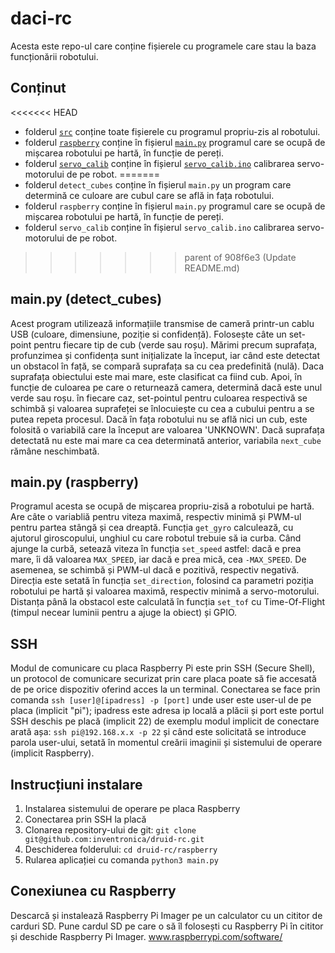 # daci-rc

Acesta este repo-ul care conține fișierele cu programele care stau la baza funcționării robotului.

## Conținut

<<<<<<< HEAD
- folderul [`src`](../master/src) conține toate fișierele cu programul propriu-zis al robotului.
- folderul [`raspberry`](../master/raspberry) conține în fișierul [`main.py`](../master/raspberry/main.py) programul care se ocupă de mișcarea robotului pe hartă, în funcție de pereți.
- folderul [`servo_calib`](../master/servo_calib) conține în fișierul [`servo_calib.ino`](../master/servo_calib/servo_calib.ino) calibrarea servo-motorului de pe robot.
=======
- folderul `detect_cubes` conține în fișierul `main.py` un program care determină ce culoare are cubul care se află in fața robotului.
- folderul `raspberry` conține în fișierul `main.py` programul care se ocupă de mișcarea robotului pe hartă, în funcție de pereți.
- folderul `servo_calib` conține în fișierul `servo_calib.ino` calibrarea servo-motorului de pe robot.
>>>>>>> parent of 908f6e3 (Update README.md)

## main.py (detect_cubes)

Acest program utilizează informațiile transmise de cameră printr-un cablu USB (culoare, dimensiune, poziție si confidență). Folosește câte un set-point pentru fiecare tip de cub (verde sau roșu). Mărimi precum suprafața, profunzimea și confidența sunt inițializate la început, iar când este detectat un obstacol în față, se compară suprafața sa cu cea predefinită (nulă). Daca suprafața obiectului este mai mare, este clasificat ca fiind cub. Apoi, în funcție de culoarea pe care o returnează camera, determină dacă este unul verde sau roșu. în fiecare caz, set-pointul pentru culoarea respectivă se schimbă și valoarea suprafeței se înlocuiește cu cea a cubului pentru a se putea repeta procesul. Dacă în fața robotului nu se află nici un cub, este folosită o variabilă care la început are valoarea 'UNKNOWN'. Dacă suprafața detectată nu este mai mare ca cea determinată anterior, variabila `next_cube` rămâne neschimbată.

## main.py (raspberry)

Programul acesta se ocupă de mișcarea propriu-zisă a robotului pe hartă. Are câte o variabliă pentru viteza maximă, respectiv minimă și PWM-ul pentru partea stângă și cea dreaptă. Funcția `get_gyro` calculează, cu ajutorul giroscopului, unghiul cu care robotul trebuie să ia curba. Când ajunge la curbă, setează viteza în funcția `set_speed` astfel: dacă e prea mare, îi dă valoarea `MAX_SPEED`, iar dacă e prea mică, cea `-MAX_SPEED`. De asemenea, se schimbă și PWM-ul dacă e pozitivă, respectiv negativă. Direcția este setată în funcția `set_direction`, folosind ca parametri poziția robotului pe hartă și valoarea maximă, respectiv minimă a servo-motorului. Distanța până la obstacol este calculată în funcția `set_tof` cu Time-Of-Flight (timpul necear luminii pentru a ajuge la obiect) și GPIO. 

## SSH

Modul de comunicare cu placa Raspberry Pi este prin SSH (Secure Shell), un protocol de comunicare securizat prin care placa poate să fie accesată de pe orice dispozitiv oferind acces la un terminal. Conectarea se face prin comanda `ssh [user]@[ipadress] -p [port]` unde user este user-ul de pe placa (implicit "pi"); ipadress este adresa ip locală a plăcii și port este portul SSH deschis pe placă (implicit 22) de exemplu modul implicit de conectare arată așa: `ssh pi@192.168.x.x -p 22` și când este solicitată se introduce parola user-ului, setată în momentul creării imaginii și sistemului de operare (implicit Raspberry). 

## Instrucțiuni instalare 

1. Instalarea sistemului de operare pe placa Raspberry
2. Conectarea prin SSH la placă
3. Clonarea repository-ului de git: `git clone git@github.com:inventronica/druid-rc.git` 
4. Deschiderea folderului: `cd druid-rc/raspberry`
5. Rularea aplicației cu comanda `python3 main.py`

## Conexiunea cu Raspberry 

Descarcă și instalează Raspberry Pi Imager pe un calculator cu un cititor de carduri SD. Pune cardul SD pe care o să îl folosești cu Raspberry Pi în cititor și deschide Raspberry Pi Imager. 
www.raspberrypi.com/software/
